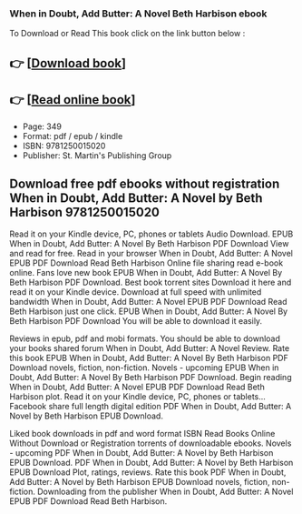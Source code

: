 ### When in Doubt, Add Butter: A Novel Beth Harbison ebook

To Download or Read This book click on the link button below :

## 👉  [**[Download book](http://filesbooks.info/download.php?group=book&from=github.com&id=713753&lnk=1081 "Download book")**]

## 👉  [**[Read online book](http://filesbooks.info/download.php?group=book&from=github.com&id=713753&lnk=1081 "Read online book")**]


* Page: 349
* Format: pdf / epub / kindle
* ISBN: 9781250015020
* Publisher: St. Martin&#039;s Publishing Group



## Download free pdf ebooks without registration When in Doubt, Add Butter: A Novel by Beth Harbison 9781250015020


Read it on your Kindle device, PC, phones or tablets Audio Download. EPUB When in Doubt, Add Butter: A Novel By Beth Harbison PDF Download View and read for free. Read in your browser When in Doubt, Add Butter: A Novel EPUB PDF Download Read Beth Harbison Online file sharing read e-book online. Fans love new book EPUB When in Doubt, Add Butter: A Novel By Beth Harbison PDF Download. Best book torrent sites Download it here and read it on your Kindle device. Download at full speed with unlimited bandwidth When in Doubt, Add Butter: A Novel EPUB PDF Download Read Beth Harbison just one click. EPUB When in Doubt, Add Butter: A Novel By Beth Harbison PDF Download You will be able to download it easily.

Reviews in epub, pdf and mobi formats. You should be able to download your books shared forum When in Doubt, Add Butter: A Novel Review. Rate this book EPUB When in Doubt, Add Butter: A Novel By Beth Harbison PDF Download novels, fiction, non-fiction. Novels - upcoming EPUB When in Doubt, Add Butter: A Novel By Beth Harbison PDF Download. Begin reading When in Doubt, Add Butter: A Novel EPUB PDF Download Read Beth Harbison plot. Read it on your Kindle device, PC, phones or tablets... Facebook share full length digital edition PDF When in Doubt, Add Butter: A Novel by Beth Harbison EPUB Download.

Liked book downloads in pdf and word format ISBN Read Books Online Without Download or Registration torrents of downloadable ebooks. Novels - upcoming PDF When in Doubt, Add Butter: A Novel by Beth Harbison EPUB Download. PDF When in Doubt, Add Butter: A Novel by Beth Harbison EPUB Download Plot, ratings, reviews. Rate this book PDF When in Doubt, Add Butter: A Novel by Beth Harbison EPUB Download novels, fiction, non-fiction. Downloading from the publisher When in Doubt, Add Butter: A Novel EPUB PDF Download Read Beth Harbison.






